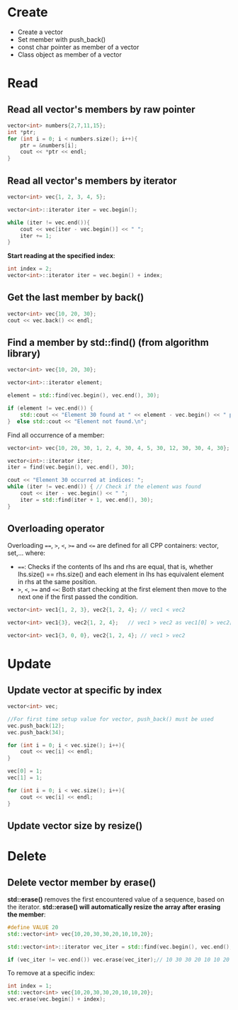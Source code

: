 # Create
* Create a vector
* Set member with push_back()
* const char pointer as member of a vector
* Class object as member of a vector

# Read
## Read all vector's members by raw pointer

```cpp
vector<int> numbers{2,7,11,15};
int *ptr;
for (int i = 0; i < numbers.size(); i++){
    ptr = &numbers[i];
    cout << *ptr << endl;
}
```
## Read all vector's members by iterator
```cpp
vector<int> vec{1, 2, 3, 4, 5};

vector<int>::iterator iter = vec.begin();

while (iter != vec.end()){
    cout << vec[iter - vec.begin()] << " ";
    iter += 1;
}
```
**Start reading at the specified index**:
```cpp
int index = 2;
vector<int>::iterator iter = vec.begin() + index;
```
## Get the last member by back()
```cpp
vector<int> vec{10, 20, 30};   
cout << vec.back() << endl;
```
## Find a member by std::find() (from algorithm library)
```cpp
vector<int> vec{10, 20, 30};

vector<int>::iterator element;

element = std::find(vec.begin(), vec.end(), 30);

if (element != vec.end()) {
    std::cout << "Element 30 found at " << element - vec.begin() << " position \n";// Element 30 found at 2 position
}  else std::cout << "Element not found.\n";
```
Find all occurrence of a member:
```cpp
vector<int> vec{10, 20, 30, 1, 2, 4, 30, 4, 5, 30, 12, 30, 30, 4, 30};

vector<int>::iterator iter;
iter = find(vec.begin(), vec.end(), 30); 

cout << "Element 30 occurred at indices: "; 
while (iter != vec.end()) { // Check if the element was found 
    cout << iter - vec.begin() << " "; 
    iter = std::find(iter + 1, vec.end(), 30); 
} 
```
## Overloading operator

Overloading ``==``, ``>``, ``<``, ``>=`` and ``<=`` are defined for all CPP containers: vector, set,... where:

* ``==``: Checks if the contents of lhs and rhs are equal, that is, whether lhs.size() == rhs.size() and each element in lhs has equivalent element in rhs at the same position.
* ``>``, ``<``, ``>=`` and ``<=``: Both start checking at the first element then move to the next one if the first passed the condition.

```cpp
vector<int> vec1{1, 2, 3}, vec2{1, 2, 4}; // vec1 < vec2
```
```cpp
vector<int> vec1{3}, vec2{1, 2, 4};   // vec1 > vec2 as vec1[0] > vec2[0]
```
```cpp
vector<int> vec1{3, 0, 0}, vec2{1, 2, 4}; // vec1 > vec2
```
# Update

## Update vector at specific by index

```cpp
vector<int> vec;

//For first time setup value for vector, push_back() must be used
vec.push_back(12);
vec.push_back(34);

for (int i = 0; i < vec.size(); i++){
    cout << vec[i] << endl;
}

vec[0] = 1;
vec[1] = 1;

for (int i = 0; i < vec.size(); i++){
    cout << vec[i] << endl;
}
```
## Update vector size by resize()

# Delete

## Delete vector member by erase()

**std::erase()** removes the first encountered value of a sequence, based on the iterator. **std::erase() will automatically resize the array after erasing the member**:

```cpp
#define VALUE 20
std::vector<int> vec{10,20,30,30,20,10,10,20};

std::vector<int>::iterator vec_iter = std::find(vec.begin(), vec.end(), VALUE);

if (vec_iter != vec.end()) vec.erase(vec_iter);// 10 30 30 20 10 10 20 (the first vector member has value 20 is removed)
```
To remove at a specific index:
```cpp
int index = 1;
std::vector<int> vec{10,20,30,30,20,10,10,20};
vec.erase(vec.begin() + index);
```

